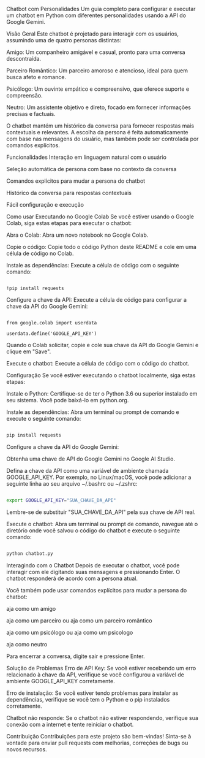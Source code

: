 Chatbot com Personalidades
Um guia completo para configurar e executar um chatbot em Python com diferentes personalidades usando a API do Google Gemini.

Visão Geral
Este chatbot é projetado para interagir com os usuários, assumindo uma de quatro personas distintas:

Amigo: Um companheiro amigável e casual, pronto para uma conversa descontraída.

Parceiro Romântico: Um parceiro amoroso e atencioso, ideal para quem busca afeto e romance.

Psicólogo: Um ouvinte empático e compreensivo, que oferece suporte e compreensão.

Neutro: Um assistente objetivo e direto, focado em fornecer informações precisas e factuais.

O chatbot mantém um histórico da conversa para fornecer respostas mais contextuais e relevantes. A escolha da persona é feita automaticamente com base nas mensagens do usuário, mas também pode ser controlada por comandos explícitos.

Funcionalidades
Interação em linguagem natural com o usuário

Seleção automática de persona com base no contexto da conversa

Comandos explícitos para mudar a persona do chatbot

Histórico da conversa para respostas contextuais

Fácil configuração e execução

Como usar
Executando no Google Colab
Se você estiver usando o Google Colab, siga estas etapas para executar o chatbot:

Abra o Colab: Abra um novo notebook no Google Colab.

Copie o código: Copie todo o código Python deste README e cole em uma célula de código no Colab.

Instale as dependências: Execute a célula de código com o seguinte comando:

```

!pip install requests

```

Configure a chave da API: Execute a célula de código para configurar a chave da API do Google Gemini:

```

from google.colab import userdata

userdata.define('GOOGLE_API_KEY')

```

Quando o Colab solicitar, copie e cole sua chave da API do Google Gemini e clique em "Save".

Execute o chatbot: Execute a célula de código com o código do chatbot.

Configuração
Se você estiver executando o chatbot localmente, siga estas etapas:

Instale o Python: Certifique-se de ter o Python 3.6 ou superior instalado em seu sistema. Você pode baixá-lo em python.org.

Instale as dependências: Abra um terminal ou prompt de comando e execute o seguinte comando:

```bash

pip install requests

```

Configure a chave da API do Google Gemini:

Obtenha uma chave de API do Google Gemini no Google AI Studio.

Defina a chave da API como uma variável de ambiente chamada GOOGLE_API_KEY. Por exemplo, no Linux/macOS, você pode adicionar a seguinte linha ao seu arquivo ~/.bashrc ou ~/.zshrc:

```bash

export GOOGLE_API_KEY="SUA_CHAVE_DA_API"

```

Lembre-se de substituir "SUA_CHAVE_DA_API" pela sua chave de API real.

Execute o chatbot: Abra um terminal ou prompt de comando, navegue até o diretório onde você salvou o código do chatbot e execute o seguinte comando:

```bash

python chatbot.py

```

Interagindo com o Chatbot
Depois de executar o chatbot, você pode interagir com ele digitando suas mensagens e pressionando Enter. O chatbot responderá de acordo com a persona atual.

Você também pode usar comandos explícitos para mudar a persona do chatbot:

aja como um amigo

aja como um parceiro ou aja como um parceiro romântico

aja como um psicólogo ou aja como um psicologo

aja como neutro

Para encerrar a conversa, digite sair e pressione Enter.

Solução de Problemas
Erro de API Key: Se você estiver recebendo um erro relacionado à chave da API, verifique se você configurou a variável de ambiente GOOGLE_API_KEY corretamente.

Erro de instalação: Se você estiver tendo problemas para instalar as dependências, verifique se você tem o Python e o pip instalados corretamente.

Chatbot não responde: Se o chatbot não estiver respondendo, verifique sua conexão com a internet e tente reiniciar o chatbot.

Contribuição
Contribuições para este projeto são bem-vindas! Sinta-se à vontade para enviar pull requests com melhorias, correções de bugs ou novos recursos.
